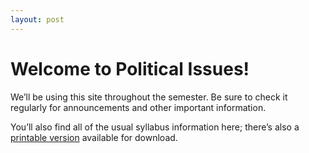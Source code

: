 ```yaml
---
layout: post
---
```


# Welcome to Political Issues!

We’ll be using this site throughout the semester. Be sure to check it regularly for announcements and other important information.

You’ll also find all of the usual syllabus information here; there’s also a [printable version](https://drive.google.com/file/d/1JAVVzcbKItwZaJZ09BVMJI7JAXh-1cxr/view) available for download.